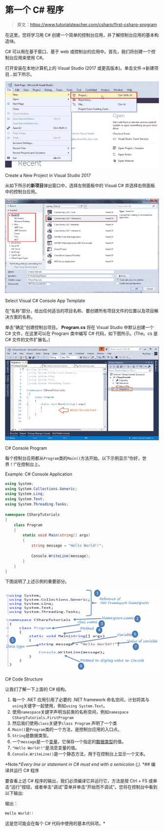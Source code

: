 # 第一个 C# 程序

> 原文：<https://www.tutorialsteacher.com/csharp/first-csharp-program>

在这里，您将学习用 C# 创建一个简单的控制台应用，并了解控制台应用的基本构造块。

C# 可以用在基于窗口、基于 web 或控制台的应用中。首先，我们将创建一个控制台应用来使用 C#。

打开安装在本地计算机上的 Visual Studio (2017 或更高版本)。单击文件->新建项目...如下所示。

[![](img/17d2c42f69200f4cc23bd422f74868e6.png "Create C# console project")](../../Content/images/csharp/create-project-in-visualstudio.png) 

Create a New Project in Visual Studio 2017



从如下所示的**新项目**弹出窗口中，选择左侧面板中的 Visual C# 并选择右侧面板中的控制台应用。

[![](img/e7ea524e969cea47142027e9428594a7.png "Select Project Template")](../../Content/images/csharp/create-csharp-console-project.png) 

Select Visual C# Console App Template



在“名称”部分，给出任何适当的项目名称、要创建所有项目文件的位置以及项目解决方案的名称。

单击“确定”创建控制台项目。 **Program.cs** 将在 Visual Studio 中默认创建一个 C# 文件，在这里可以在 Program 类中编写 C# 代码，如下图所示。(The。cs 是 C# 文件的文件扩展名。)

[![](img/f169ce8ec690f2d0d7b0bd46b2459697.png)](../../Content/images/csharp/csharp-program.png) 

C# Console Program



每个控制台应用都从`Program`类的`Main()`方法开始。以下示例显示“你好，世界！!"在控制台上。

Example: C# Console Application

```cs
using System;
using System.Collections.Generic;
using System.Linq;
using System.Text;
using System.Threading.Tasks;

namespace CSharpTutorials
{
    class Program
    {
        static void Main(string[] args)
        {
            string message = "Hello World!!";

            Console.WriteLine(message);
        }
    }
} 
```

下图说明了上述示例的重要部分。

[![](img/b1addb410932d8d3c0f02c498abb12b7.png)](../../Content/images/csharp/csharp-code-structure.png) 

C# Code Structure



让我们了解一下上面的 C# 结构。

1.  每一个 .NET 应用引用了必要的 .NET framework 命名空间，计划将其与`using`关键字一起使用，例如`using System.Text`。
2.  使用`namespace`关键字声明当前类的名称空间，例如`namespace CSharpTutorials.FirstProgram`
3.  然后我们使用`class`关键字`class Program` 声明了一个类
4.  `Main()`是`Program`类的一个方法，是控制台应用的入口点。
5.  `String`是数据类型。
6.  一个`message`是一个[变量](/csharp/csharp-variable)，它保存一个指定的[数据类型](/csharp/csharp-data-types)的值。
7.  `"Hello World!!"`是消息变量的值。
8.  `Console.WriteLine()`是一个静态方法，用于在控制台上显示一个文本。

*Note:**Every line or statement in C# must end with a semicolon (;).* *## 编译并运行 C# 程序

要查看上述 C# 程序的输出，我们必须编译它并运行它，方法是按 Ctrl + F5 或单击“运行”按钮，或者单击“调试”菜单并单击“开始而不调试”。您将在控制台中看到以下输出:

输出：

```cs
Hello World!!
```

这是您可能会在每个 C# 代码中使用的基本代码项。*